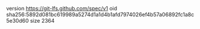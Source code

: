 version https://git-lfs.github.com/spec/v1
oid sha256:5892d081bc619989a5274d1a1d4b1afd7974026ef4b57a06892fc1a8c5e30d60
size 2364
